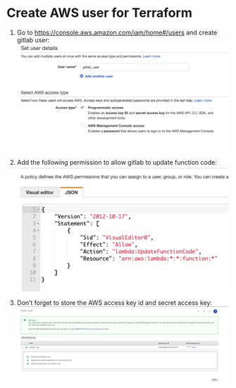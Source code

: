 # Create AWS user for Terraform

1. Go to https://console.aws.amazon.com/iam/home#/users and create gitlab user:
![gitlab_user](../imgs/img04.png "Adding user")

2. Add the following permission to allow gitlab to update function code:
![update-function-code permission](../imgs/img05.png "Add lambda:UpdateFunctionCode permission")

3. Don’t forget to store the AWS access key id and secret access key:
![copy access key and secret](../imgs/img03.png "Access key and secret")
